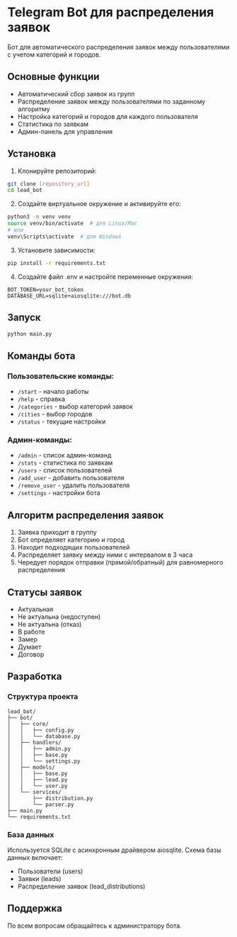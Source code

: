 # Telegram Bot для распределения заявок

Бот для автоматического распределения заявок между пользователями с учетом категорий и городов.

## Основные функции

- Автоматический сбор заявок из групп
- Распределение заявок между пользователями по заданному алгоритму
- Настройка категорий и городов для каждого пользователя
- Статистика по заявкам
- Админ-панель для управления

## Установка

1. Клонируйте репозиторий:
```bash
git clone [repository_url]
cd lead_bot
```

2. Создайте виртуальное окружение и активируйте его:
```bash
python3 -m venv venv
source venv/bin/activate  # для Linux/Mac
# или
venv\Scripts\activate  # для Windows
```

3. Установите зависимости:
```bash
pip install -r requirements.txt
```

4. Создайте файл .env и настройте переменные окружения:
```env
BOT_TOKEN=your_bot_token
DATABASE_URL=sqlite+aiosqlite:///bot.db
```

## Запуск

```bash
python main.py
```

## Команды бота

### Пользовательские команды:
- `/start` - начало работы
- `/help` - справка
- `/categories` - выбор категорий заявок
- `/cities` - выбор городов
- `/status` - текущие настройки

### Админ-команды:
- `/admin` - список админ-команд
- `/stats` - статистика по заявкам
- `/users` - список пользователей
- `/add_user` - добавить пользователя
- `/remove_user` - удалить пользователя
- `/settings` - настройки бота

## Алгоритм распределения заявок

1. Заявка приходит в группу
2. Бот определяет категорию и город
3. Находит подходящих пользователей
4. Распределяет заявку между ними с интервалом в 3 часа
5. Чередует порядок отправки (прямой/обратный) для равномерного распределения

## Статусы заявок

- Актуальная
- Не актуальна (недоступен)
- Не актуальна (отказ)
- В работе
- Замер
- Думает
- Договор

## Разработка

### Структура проекта
```
lead_bot/
├── bot/
│   ├── core/
│   │   ├── config.py
│   │   └── database.py
│   ├── handlers/
│   │   ├── admin.py
│   │   ├── base.py
│   │   └── settings.py
│   ├── models/
│   │   ├── base.py
│   │   ├── lead.py
│   │   └── user.py
│   └── services/
│       ├── distribution.py
│       └── parser.py
├── main.py
└── requirements.txt
```

### База данных

Используется SQLite с асинхронным драйвером aiosqlite. Схема базы данных включает:
- Пользователи (users)
- Заявки (leads)
- Распределение заявок (lead_distributions)

## Поддержка

По всем вопросам обращайтесь к администратору бота. 